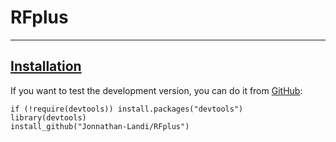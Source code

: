 # RFplus

------------------------------------------------------------------------

## [Installation](https://github.com/Jonnathan-Landi/RFplus)

If you want to test the development version, you can do it from [GitHub](https://github.com/Jonnathan-Landi/RFplus):

```         
if (!require(devtools)) install.packages("devtools") 
library(devtools) 
install_github("Jonnathan-Landi/RFplus")
```
